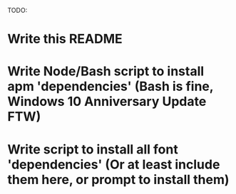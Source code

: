 TODO:
# Write this README
# Write Node/Bash script to install apm 'dependencies' (Bash is fine, Windows 10 Anniversary Update FTW)
# Write script to install all font 'dependencies' (Or at least include them here, or prompt to install them)
